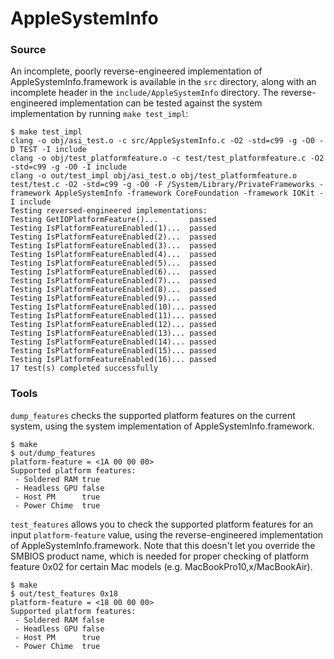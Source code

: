 # AppleSystemInfo

### Source
An incomplete, poorly reverse-engineered implementation of AppleSystemInfo.framework
is available in the `src` directory, along with an incomplete header in the
`include/AppleSystemInfo` directory. The reverse-engineered implementation can
be tested against the system implementation by running `make test_impl`:

    $ make test_impl
    clang -o obj/asi_test.o -c src/AppleSystemInfo.c -O2 -std=c99 -g -O0 -D TEST -I include
    clang -o obj/test_platformfeature.o -c test/test_platformfeature.c -O2 -std=c99 -g -O0 -I include
    clang -o out/test_impl obj/asi_test.o obj/test_platformfeature.o test/test.c -O2 -std=c99 -g -O0 -F /System/Library/PrivateFrameworks -framework AppleSystemInfo -framework CoreFoundation -framework IOKit -I include
    Testing reversed-engineered implementations:
    Testing GetIOPlatformFeature()...       passed
    Testing IsPlatformFeatureEnabled(1)...  passed
    Testing IsPlatformFeatureEnabled(2)...  passed
    Testing IsPlatformFeatureEnabled(3)...  passed
    Testing IsPlatformFeatureEnabled(4)...  passed
    Testing IsPlatformFeatureEnabled(5)...  passed
    Testing IsPlatformFeatureEnabled(6)...  passed
    Testing IsPlatformFeatureEnabled(7)...  passed
    Testing IsPlatformFeatureEnabled(8)...  passed
    Testing IsPlatformFeatureEnabled(9)...  passed
    Testing IsPlatformFeatureEnabled(10)... passed
    Testing IsPlatformFeatureEnabled(11)... passed
    Testing IsPlatformFeatureEnabled(12)... passed
    Testing IsPlatformFeatureEnabled(13)... passed
    Testing IsPlatformFeatureEnabled(14)... passed
    Testing IsPlatformFeatureEnabled(15)... passed
    Testing IsPlatformFeatureEnabled(16)... passed
    17 test(s) completed successfully

### Tools
`dump_features` checks the supported platform features on the current
system, using the system implementation of AppleSystemInfo.framework.

    $ make
    $ out/dump_features
    platform-feature = <1A 00 00 00>
    Supported platform features:
     - Soldered RAM true
     - Headless GPU false
     - Host PM      true
     - Power Chime  true

`test_features` allows you to check the supported platform features for an input
`platform-feature` value, using the reverse-engineered implementation of
AppleSystemInfo.framework. Note that this doesn't let you override the SMBIOS
product name, which is needed for proper checking of platform feature 0x02 for
certain Mac models (e.g. MacBookPro10,x/MacBookAir).

    $ make
    $ out/test_features 0x18
    platform-feature = <18 00 00 00>
    Supported platform features:
     - Soldered RAM false
     - Headless GPU false
     - Host PM      true
     - Power Chime  true
